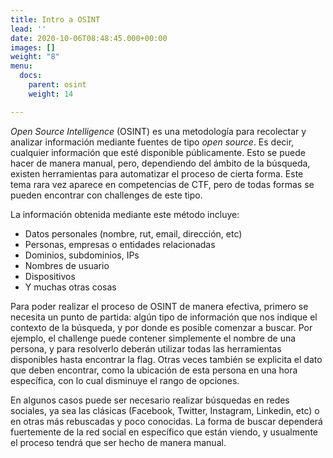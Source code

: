 ```yaml
---
title: Intro a OSINT
lead: ''
date: 2020-10-06T08:48:45.000+00:00
images: []
weight: "8"
menu:
  docs:
    parent: osint
    weight: 14

---
```

_Open Source Intelligence_ (OSINT) es una metodología para recolectar y analizar información mediante fuentes
de tipo _open source_. Es decir, cualquier información que esté disponible públicamente.
Esto se puede hacer de manera manual, pero, dependiendo del ámbito de la búsqueda, existen herramientas
para automatizar el proceso de cierta forma. Este tema rara vez aparece en competencias de CTF, pero de todas
formas se pueden encontrar con challenges de este tipo.

La información obtenida mediante este método incluye:
* Datos personales (nombre, rut, email, dirección, etc)
* Personas, empresas o entidades relacionadas
* Dominios, subdominios, IPs
* Nombres de usuario
* Dispositivos
* Y muchas otras cosas

Para poder realizar el proceso de OSINT de manera efectiva, primero se necesita un punto de partida:
algún tipo de información que nos indique el contexto de la búsqueda, y por donde es posible comenzar
a buscar. Por ejemplo, el challenge puede contener simplemente el nombre de una persona, y para resolverlo
deberán utilizar todas las herramientas disponibles hasta encontrar la flag. Otras veces también se explicita
el dato que deben encontrar, como la ubicación de esta persona en una hora específica,
con lo cual disminuye el rango de opciones.

En algunos casos puede ser necesario realizar búsquedas en redes sociales, ya sea las clásicas (Facebook,
Twitter, Instagram, Linkedin, etc) o en otras más rebuscadas y poco conocidas.
La forma de buscar dependerá fuertemente de la red social en específico que están viendo, y usualmente
el proceso tendrá que ser hecho de manera manual.